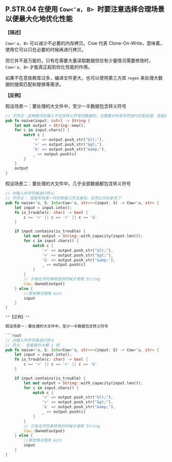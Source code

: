 ## P.STR.04 在使用 `Cow<'a, B> `时要注意选择合理场景以便最大化地优化性能

**【描述】**

 `Cow<'a, B>` 可以减少不必要的内存拷贝。Cow 代表 Clone-On-Write，意味着，使用它可以只在必要的时候再进行拷贝。

 但它并不是万能的，只有在需要大量读取数据但仅有少量情况需要修改时，`Cow<'a, B>` 才能真正起到优化性能的作用。

 如果不在意依赖库过多，编译文件更大，也可以使用第三方库 `regex` 来处理大数据的搜索匹配和替换等需求。


**【反例】**

假设场景一：要处理的大文件中，至少一半数据包含转义符号

```rust
// 不符合：这种情况在输入不包含转义符号的数据时，也需要对所有字符进行匹配处理，性能较低
pub fn naive(input: &str) -> String {
    let mut output = String::new();
    for c in input.chars() {
        match c {
            '<' => output.push_str("&lt;"),
            '>' => output.push_str("&gt;"),
            '&' => output.push_str("&amp;"),
            _ => output.push(c)
        }
    }
    output
}
```

假设场景二：要处理的大文件中，几乎全部数据都包含转义符号

```rust
// 对输入的字符串进行转义
// 不符合： 性能和场景一代码性能几乎无差别，反而让代码复杂了
pub fn naive<'a, S: Into<Cow<'a, str>>>(input: S) -> Cow<'a, str> {
    let input = input.into();
    fn is_trouble(c: char) -> bool {
        c == '<' || c == '>' || c == '&'
    }

    if input.contains(is_trouble) {
        let mut output = String::with_capacity(input.len());
        for c in input.chars() {
            match c {
                '<' => output.push_str("&lt;"),
                '>' => output.push_str("&gt;"),
                '&' => output.push_str("&amp;"),
                _ => output.push(c)
            }
        }
        // 只有在字符串修改的时候才使用 String
        Cow::Owned(output)
    } else {
        //其他情况使用 &str
        input
    }
}

**【正例】**

假设场景一：要处理的大文件中，至少一半数据包含转义符号

```rust
// 对输入的字符串进行转义
// 符合： 性能提升大概 1 倍
pub fn naive<'a, S: Into<Cow<'a, str>>>(input: S) -> Cow<'a, str> {
    let input = input.into();
    fn is_trouble(c: char) -> bool {
        c == '<' || c == '>' || c == '&'
    }

    if input.contains(is_trouble) {
        let mut output = String::with_capacity(input.len());
        for c in input.chars() {
            match c {
                '<' => output.push_str("&lt;"),
                '>' => output.push_str("&gt;"),
                '&' => output.push_str("&amp;"),
                _ => output.push(c)
            }
        }
        // 只有在字符串修改的时候才使用 String
        Cow::Owned(output)
    } else {
        //其他情况使用 &str
        input
    }
}
```